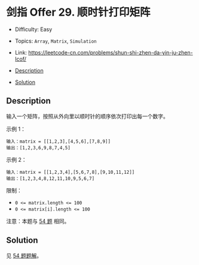 <!-- omit in toc -->
# 剑指 Offer 29.  顺时针打印矩阵

- Difficulty: Easy
- Topics: `Array`, `Matrix`, `Simulation`
- Link: https://leetcode-cn.com/problems/shun-shi-zhen-da-yin-ju-zhen-lcof/

- [Description](#description)
- [Solution](#solution)

## Description

输入一个矩阵，按照从外向里以顺时针的顺序依次打印出每一个数字。

示例 1：
```
输入：matrix = [[1,2,3],[4,5,6],[7,8,9]]
输出：[1,2,3,6,9,8,7,4,5]
```
示例 2：
```
输入：matrix = [[1,2,3,4],[5,6,7,8],[9,10,11,12]]
输出：[1,2,3,4,8,12,11,10,9,5,6,7]
```

限制：

- `0 <= matrix.length <= 100`
- `0 <= matrix[i].length <= 100`

注意：本题与 [54 题](./54.%20Spiral%20Matrix%20螺旋矩阵.md) 相同。

## Solution

见 [54 题题解](./54.%20Spiral%20Matrix%20螺旋矩阵.md#Solution)。